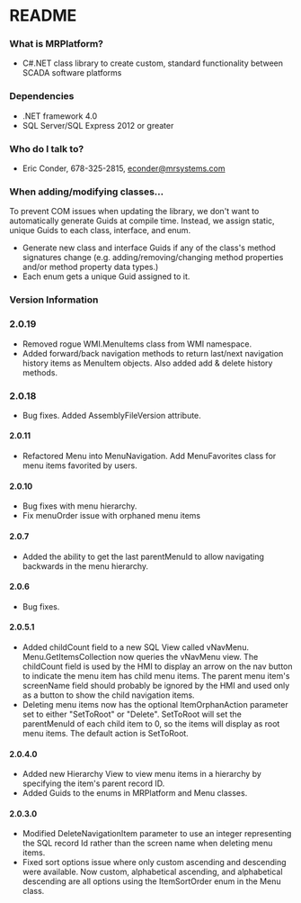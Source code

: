 # README

### What is MRPlatform?

* C#.NET class library to create custom, standard functionality between SCADA software platforms

### Dependencies

* .NET framework 4.0
* SQL Server/SQL Express 2012 or greater

### Who do I talk to?

* Eric Conder, 678-325-2815, econder@mrsystems.com

### When adding/modifying classes...
To prevent COM issues when updating the library, we don't want to automatically generate Guids at compile time. Instead, we assign static, unique Guids to each class, interface, and enum.
* Generate new class and interface Guids if any of the class's method signatures change (e.g. adding/removing/changing method properties and/or method property data types.)
* Each enum gets a unique Guid assigned to it.

### Version Information

### 2.0.19
* Removed rogue WMI.MenuItems class from WMI namespace.
* Added forward/back navigation methods to return last/next navigation history items as MenuItem objects. Also added add & delete history methods.

### 2.0.18
* Bug fixes. Added AssemblyFileVersion attribute.

#### 2.0.11
* Refactored Menu into MenuNavigation. Add MenuFavorites class for menu items favorited by users.

#### 2.0.10
* Bug fixes with menu hierarchy.
* Fix menuOrder issue with orphaned menu items

#### 2.0.7
* Added the ability to get the last parentMenuId to allow navigating backwards in the menu hierarchy.

#### 2.0.6
* Bug fixes.

#### 2.0.5.1
* Added childCount field to a new SQL View called vNavMenu. Menu.GetItemsCollection now queries the vNavMenu view. The childCount field is used by the HMI to display an arrow on the nav button to indicate the menu item has child menu items. The parent menu item's screenName field should probably be ignored by the HMI and used only as a button to show the child navigation items.
* Deleting menu items now has the optional ItemOrphanAction parameter set to either "SetToRoot" or "Delete". SetToRoot will set the parentMenuId of each child item to 0, so the items will display as root menu items. The default action is SetToRoot.

#### 2.0.4.0
* Added new Hierarchy View to view menu items in a hierarchy by specifying the item's parent record ID.
* Added Guids to the enums in MRPlatform and Menu classes.

#### 2.0.3.0
* Modified DeleteNavigationItem parameter to use an integer representing the SQL record Id rather than the screen name when deleting menu items.
* Fixed sort options issue where only custom ascending and descending were available. Now custom, alphabetical ascending, and alphabetical descending are all options using the ItemSortOrder enum in the Menu class.